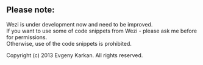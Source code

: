Please note:
-----------
Wezi is under development now and need to be improved.   
If you want to use some of code snippets from Wezi - please ask me before for permissions.   
Otherwise, use of the code snippets is prohibited.

Copyright (c) 2013 Evgeny Karkan. All rights reserved.

